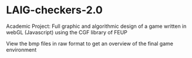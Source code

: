 # LAIG-checkers-2.0
Academic Project: Full graphic and algorithmic design of a game written in webGL (Javascript) using the CGF library of FEUP

View the bmp files in raw format to get an overview of the final game environment
